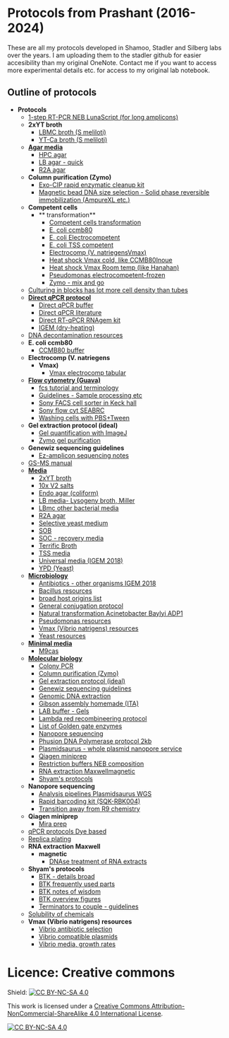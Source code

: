 # Protocols from Prashant (2016-2024)
These are all my protocols developed in Shamoo, Stadler and Silberg labs over the years. I am uploading them to the stadler github for easier accesibility than my original OneNote. Contact me if you want to access more experimental details etc. for access to my original lab notebook. 

## Outline of protocols


- **Protocols**
	- [1-step RT-PCR NEB LunaScript (for long amplicons)](./Stadler-lab_Prashant/Protocols/1-step%20RT-PCR%20NEB%20LunaScript%20(for%20long%20amplicons).md)
	- **2xYT broth**
		- [LBMC broth (S meliloti)](./Stadler-lab_Prashant/Protocols/2xYT%20broth/LBMC%20broth%20(S%20meliloti).md)
		- [YT-Ca broth (S meliloti)](./Stadler-lab_Prashant/Protocols/2xYT%20broth/YT-Ca%20broth%20(S%20meliloti).md)
	- **[Agar media](./Stadler-lab_Prashant/Protocols/Agar%20media/Agar%20media.md)**
		- [HPC agar](./Stadler-lab_Prashant/Protocols/Agar%20media/HPC%20agar.md)
		- [LB agar - quick](./Stadler-lab_Prashant/Protocols/Agar%20media/LB%20agar%20-%20quick.md)
		- [R2A agar](./Stadler-lab_Prashant/Protocols/Agar%20media/R2A%20agar.md)
	- **Column purification (Zymo)**
		- [Exo-CIP rapid enzymatic cleanup kit](./Stadler-lab_Prashant/Protocols/Column%20purification%20(Zymo)/Exo-CIP%20rapid%20enzymatic%20cleanup%20kit.md)
		- [Magnetic bead DNA size selection - Solid phase reversible immobilization (AmpureXL etc.)](./Stadler-lab_Prashant/Protocols/Column%20purification%20(Zymo)/Magnetic%20bead%20DNA%20size%20selection%20-%20Solid%20phase%20reversible%20immobilization%20(AmpureXL%20etc.).md)
	- **Competent cells**
		- ** transformation**
			- [Competent cells  transformation](./Stadler-lab_Prashant/Protocols/Competent%20cells/%20transformation/Competent%20cells%20%20transformation.md)
			- [E. coli ccmb80](./Stadler-lab_Prashant/Protocols/Competent%20cells/%20transformation/E.%20coli%20ccmb80.md)
			- [E. coli Electrocompetent](./Stadler-lab_Prashant/Protocols/Competent%20cells/%20transformation/E.%20coli%20Electrocompetent.md)
			- [E. coli TSS competent](./Stadler-lab_Prashant/Protocols/Competent%20cells/%20transformation/E.%20coli%20TSS%20competent.md)
			- [Electrocomp (V. natriegensVmax)](./Stadler-lab_Prashant/Protocols/Competent%20cells/%20transformation/Electrocomp%20(V.%20natriegensVmax).md)
			- [Heat shock Vmax  cold, like CCMB80Inoue](./Stadler-lab_Prashant/Protocols/Competent%20cells/%20transformation/Heat%20shock%20Vmax%20%20cold,%20like%20CCMB80Inoue.md)
			- [Heat shock Vmax  Room temp (like Hanahan)](./Stadler-lab_Prashant/Protocols/Competent%20cells/%20transformation/Heat%20shock%20Vmax%20%20Room%20temp%20(like%20Hanahan).md)
			- [Pseudomonas electrocompetent-frozen](./Stadler-lab_Prashant/Protocols/Competent%20cells/%20transformation/Pseudomonas%20electrocompetent-frozen.md)
			- [Zymo - mix and go](./Stadler-lab_Prashant/Protocols/Competent%20cells/%20transformation/Zymo%20-%20mix%20and%20go.md)
	- [Culturing in blocks has lot more cell density than tubes](./Stadler-lab_Prashant/Protocols/Culturing%20in%20blocks%20has%20lot%20more%20cell%20density%20than%20tubes.md)
	- **[Direct qPCR protocol](./Stadler-lab_Prashant/Protocols/Direct%20qPCR%20protocol/Direct%20qPCR%20protocol.md)**
		- [Direct qPCR buffer](./Stadler-lab_Prashant/Protocols/Direct%20qPCR%20protocol/Direct%20qPCR%20buffer.md)
		- [Direct qPCR literature](./Stadler-lab_Prashant/Protocols/Direct%20qPCR%20protocol/Direct%20qPCR%20literature.md)
		- [Direct RT-qPCR RNAgem kit](./Stadler-lab_Prashant/Protocols/Direct%20qPCR%20protocol/Direct%20RT-qPCR%20RNAgem%20kit.md)
		- [IGEM (dry-heating)](./Stadler-lab_Prashant/Protocols/Direct%20qPCR%20protocol/IGEM%20(dry-heating).md)
	- [DNA decontamination resources](./Stadler-lab_Prashant/Protocols/DNA%20decontamination%20resources.md)
	- **E. coli ccmb80**
		- [CCMB80 buffer](./Stadler-lab_Prashant/Protocols/E.%20coli%20ccmb80/CCMB80%20buffer.md)
	- **Electrocomp (V. natriegens**
		- **Vmax)**
			- [Vmax electrocomp tabular](./Stadler-lab_Prashant/Protocols/Electrocomp%20(V.%20natriegens/Vmax)/Vmax%20electrocomp%20tabular.md)
	- **[Flow cytometry (Guava)](./Stadler-lab_Prashant/Protocols/Flow%20cytometry%20(Guava)/Flow%20cytometry%20(Guava).md)**
		- [fcs tutorial and terminology](./Stadler-lab_Prashant/Protocols/Flow%20cytometry%20(Guava)/fcs%20tutorial%20and%20terminology.md)
		- [Guidelines - Sample processing etc](./Stadler-lab_Prashant/Protocols/Flow%20cytometry%20(Guava)/Guidelines%20-%20Sample%20processing%20etc.md)
		- [Sony FACS cell sorter in Keck hall](./Stadler-lab_Prashant/Protocols/Flow%20cytometry%20(Guava)/Sony%20FACS%20cell%20sorter%20in%20Keck%20hall.md)
		- [Sony flow cyt SEABRC](./Stadler-lab_Prashant/Protocols/Flow%20cytometry%20(Guava)/Sony%20flow%20cyt%20SEABRC.md)
		- [Washing cells with PBS+Tween](./Stadler-lab_Prashant/Protocols/Flow%20cytometry%20(Guava)/Washing%20cells%20with%20PBS+Tween.md)
	- **Gel extraction protocol (ideal)**
		- [Gel quantification with ImageJ](./Stadler-lab_Prashant/Protocols/Gel%20extraction%20protocol%20(ideal)/Gel%20quantification%20with%20ImageJ.md)
		- [Zymo gel purification](./Stadler-lab_Prashant/Protocols/Gel%20extraction%20protocol%20(ideal)/Zymo%20gel%20purification.md)
	- **Genewiz sequencing guidelines**
		- [Ez-amplicon sequencing notes](./Stadler-lab_Prashant/Protocols/Genewiz%20sequencing%20guidelines/Ez-amplicon%20sequencing%20notes.md)
	- [GS-MS manual](./Stadler-lab_Prashant/Protocols/GS-MS%20manual.md)
	- **[Media](./Stadler-lab_Prashant/Protocols/Media/Media.md)**
		- [2xYT broth](./Stadler-lab_Prashant/Protocols/Media/2xYT%20broth.md)
		- [10x V2 salts](./Stadler-lab_Prashant/Protocols/Media/10x%20V2%20salts.md)
		- [Endo agar (coliform)](./Stadler-lab_Prashant/Protocols/Media/Endo%20agar%20(coliform).md)
		- [LB media- Lysogeny broth, Miller](./Stadler-lab_Prashant/Protocols/Media/LB%20media-%20Lysogeny%20broth,%20Miller.md)
		- [LBmc  other bacterial media](./Stadler-lab_Prashant/Protocols/Media/LBmc%20%20other%20bacterial%20media.md)
		- [R2A agar](./Stadler-lab_Prashant/Protocols/Media/R2A%20agar.md)
		- [Selective yeast medium](./Stadler-lab_Prashant/Protocols/Media/Selective%20yeast%20medium.md)
		- [SOB](./Stadler-lab_Prashant/Protocols/Media/SOB.md)
		- [SOC - recovery media](./Stadler-lab_Prashant/Protocols/Media/SOC%20-%20recovery%20media.md)
		- [Terrific Broth](./Stadler-lab_Prashant/Protocols/Media/Terrific%20Broth.md)
		- [TSS media](./Stadler-lab_Prashant/Protocols/Media/TSS%20media.md)
		- [Universal media (IGEM 2018)](./Stadler-lab_Prashant/Protocols/Media/Universal%20media%20(IGEM%202018).md)
		- [YPD (Yeast)](./Stadler-lab_Prashant/Protocols/Media/YPD%20(Yeast).md)
	- **[Microbiology](./Stadler-lab_Prashant/Protocols/Microbiology/Microbiology.md)**
		- [Antibiotics - other organisms  IGEM 2018](./Stadler-lab_Prashant/Protocols/Microbiology/Antibiotics%20-%20other%20organisms%20%20IGEM%202018.md)
		- [Bacillus resources](./Stadler-lab_Prashant/Protocols/Microbiology/Bacillus%20resources.md)
		- [broad host origins list](./Stadler-lab_Prashant/Protocols/Microbiology/broad%20host%20origins%20list.md)
		- [General conjugation protocol](./Stadler-lab_Prashant/Protocols/Microbiology/General%20conjugation%20protocol.md)
		- [Natural transformation  Acinetobacter Baylyi ADP1](./Stadler-lab_Prashant/Protocols/Microbiology/Natural%20transformation%20%20Acinetobacter%20Baylyi%20ADP1.md)
		- [Pseudomonas resources](./Stadler-lab_Prashant/Protocols/Microbiology/Pseudomonas%20resources.md)
		- [Vmax (Vibrio natrigens) resources](./Stadler-lab_Prashant/Protocols/Microbiology/Vmax%20(Vibrio%20natrigens)%20resources.md)
		- [Yeast resources](./Stadler-lab_Prashant/Protocols/Microbiology/Yeast%20resources.md)
	- **[Minimal media](./Stadler-lab_Prashant/Protocols/Minimal%20media/Minimal%20media.md)**
		- [M9cas](./Stadler-lab_Prashant/Protocols/Minimal%20media/M9cas.md)
	- **[Molecular biology](./Stadler-lab_Prashant/Protocols/Molecular%20biology/Molecular%20biology.md)**
		- [Colony PCR](./Stadler-lab_Prashant/Protocols/Molecular%20biology/Colony%20PCR.md)
		- [Column purification (Zymo)](./Stadler-lab_Prashant/Protocols/Molecular%20biology/Column%20purification%20(Zymo).md)
		- [Gel extraction protocol (ideal)](./Stadler-lab_Prashant/Protocols/Molecular%20biology/Gel%20extraction%20protocol%20(ideal).md)
		- [Genewiz sequencing guidelines](./Stadler-lab_Prashant/Protocols/Molecular%20biology/Genewiz%20sequencing%20guidelines.md)
		- [Genomic DNA extraction](./Stadler-lab_Prashant/Protocols/Molecular%20biology/Genomic%20DNA%20extraction.md)
		- [Gibson assembly homemade (ITA)](./Stadler-lab_Prashant/Protocols/Molecular%20biology/Gibson%20assembly%20homemade%20(ITA).md)
		- [LAB buffer - Gels](./Stadler-lab_Prashant/Protocols/Molecular%20biology/LAB%20buffer%20-%20Gels.md)
		- [Lambda red recombineering protocol](./Stadler-lab_Prashant/Protocols/Molecular%20biology/Lambda%20red%20recombineering%20protocol.md)
		- [List of Golden gate enzymes](./Stadler-lab_Prashant/Protocols/Molecular%20biology/List%20of%20Golden%20gate%20enzymes.md)
		- [Nanopore sequencing](./Stadler-lab_Prashant/Protocols/Molecular%20biology/Nanopore%20sequencing.md)
		- [Phusion DNA Polymerase protocol 2kb](./Stadler-lab_Prashant/Protocols/Molecular%20biology/Phusion%20DNA%20Polymerase%20protocol%202kb.md)
		- [Plasmidsaurus - whole plasmid nanopore service](./Stadler-lab_Prashant/Protocols/Molecular%20biology/Plasmidsaurus%20-%20whole%20plasmid%20nanopore%20service.md)
		- [Qiagen miniprep](./Stadler-lab_Prashant/Protocols/Molecular%20biology/Qiagen%20miniprep.md)
		- [Restriction buffers NEB composition](./Stadler-lab_Prashant/Protocols/Molecular%20biology/Restriction%20buffers%20NEB%20composition.md)
		- [RNA extraction Maxwellmagnetic](./Stadler-lab_Prashant/Protocols/Molecular%20biology/RNA%20extraction%20Maxwellmagnetic.md)
		- [Shyam's protocols](./Stadler-lab_Prashant/Protocols/Molecular%20biology/Shyam's%20protocols.md)
	- **Nanopore sequencing**
		- [Analysis pipelines  Plasmidsaurus WGS](./Stadler-lab_Prashant/Protocols/Nanopore%20sequencing/Analysis%20pipelines%20%20Plasmidsaurus%20WGS.md)
		- [Rapid barcoding kit (SQK-RBK004)](./Stadler-lab_Prashant/Protocols/Nanopore%20sequencing/Rapid%20barcoding%20kit%20(SQK-RBK004).md)
		- [Transition away from R9 chemistry](./Stadler-lab_Prashant/Protocols/Nanopore%20sequencing/Transition%20away%20from%20R9%20chemistry.md)
	- **Qiagen miniprep**
		- [Mira prep](./Stadler-lab_Prashant/Protocols/Qiagen%20miniprep/Mira%20prep.md)
	- [qPCR protocols  Dye based](./Stadler-lab_Prashant/Protocols/qPCR%20protocols%20%20Dye%20based.md)
	- [Replica plating](./Stadler-lab_Prashant/Protocols/Replica%20plating.md)
	- **RNA extraction Maxwell**
		- **magnetic**
			- [DNAse treatment of RNA extracts](./Stadler-lab_Prashant/Protocols/RNA%20extraction%20Maxwell/magnetic/DNAse%20treatment%20of%20RNA%20extracts.md)
	- **Shyam's protocols**
		- [BTK - details broad](./Stadler-lab_Prashant/Protocols/Shyam's%20protocols/BTK%20-%20details%20broad.md)
		- [BTK frequently used parts](./Stadler-lab_Prashant/Protocols/Shyam's%20protocols/BTK%20frequently%20used%20parts.md)
		- [BTK notes of wisdom](./Stadler-lab_Prashant/Protocols/Shyam's%20protocols/BTK%20notes%20of%20wisdom.md)
		- [BTK overview figures](./Stadler-lab_Prashant/Protocols/Shyam's%20protocols/BTK%20overview%20figures.md)
		- [Terminators to couple - guidelines](./Stadler-lab_Prashant/Protocols/Shyam's%20protocols/Terminators%20to%20couple%20-%20guidelines.md)
	- [Solubility of chemicals](./Stadler-lab_Prashant/Protocols/Solubility%20of%20chemicals.md)
	- **Vmax (Vibrio natrigens) resources**
		- [Vibrio antibiotic selection](./Stadler-lab_Prashant/Protocols/Vmax%20(Vibrio%20natrigens)%20resources/Vibrio%20antibiotic%20selection.md)
		- [Vibrio compatible plasmids](./Stadler-lab_Prashant/Protocols/Vmax%20(Vibrio%20natrigens)%20resources/Vibrio%20compatible%20plasmids.md)
		- [Vibrio media, growth rates](./Stadler-lab_Prashant/Protocols/Vmax%20(Vibrio%20natrigens)%20resources/Vibrio%20media,%20growth%20rates.md)




# Licence: Creative commons
Shield: [![CC BY-NC-SA 4.0][cc-by-nc-sa-shield]][cc-by-nc-sa]

This work is licensed under a
[Creative Commons Attribution-NonCommercial-ShareAlike 4.0 International License][cc-by-nc-sa].

[![CC BY-NC-SA 4.0][cc-by-nc-sa-image]][cc-by-nc-sa]

[cc-by-nc-sa]: http://creativecommons.org/licenses/by-nc-sa/4.0/
[cc-by-nc-sa-image]: https://licensebuttons.net/l/by-nc-sa/4.0/88x31.png
[cc-by-nc-sa-shield]: https://img.shields.io/badge/License-CC%20BY--NC--SA%204.0-lightgrey.svg